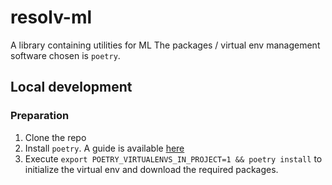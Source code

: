 # resolv-ml
A library containing utilities for ML
The packages / virtual env management software chosen is `poetry`.

## Local development
### Preparation
1. Clone the repo
2. Install `poetry`. A guide is available [here](https://pipenv.pypa.io/en/latest/install/#installing-pipenv)
3. Execute `export POETRY_VIRTUALENVS_IN_PROJECT=1 && poetry install` to initialize the virtual env and download the required packages.
